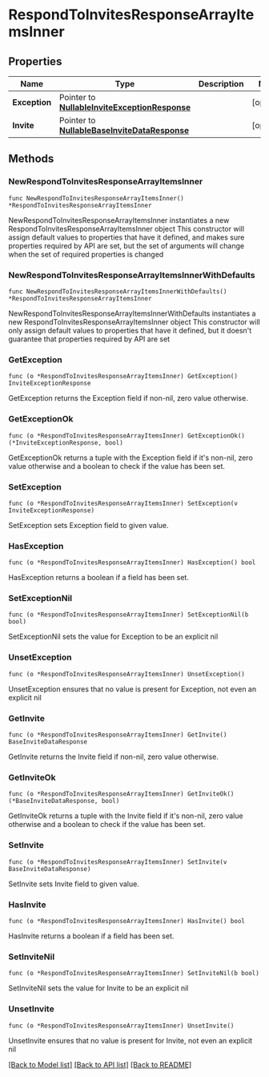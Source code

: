 # RespondToInvitesResponseArrayItemsInner

## Properties

Name | Type | Description | Notes
------------ | ------------- | ------------- | -------------
**Exception** | Pointer to [**NullableInviteExceptionResponse**](InviteExceptionResponse.md) |  | [optional] 
**Invite** | Pointer to [**NullableBaseInviteDataResponse**](BaseInviteDataResponse.md) |  | [optional] 

## Methods

### NewRespondToInvitesResponseArrayItemsInner

`func NewRespondToInvitesResponseArrayItemsInner() *RespondToInvitesResponseArrayItemsInner`

NewRespondToInvitesResponseArrayItemsInner instantiates a new RespondToInvitesResponseArrayItemsInner object
This constructor will assign default values to properties that have it defined,
and makes sure properties required by API are set, but the set of arguments
will change when the set of required properties is changed

### NewRespondToInvitesResponseArrayItemsInnerWithDefaults

`func NewRespondToInvitesResponseArrayItemsInnerWithDefaults() *RespondToInvitesResponseArrayItemsInner`

NewRespondToInvitesResponseArrayItemsInnerWithDefaults instantiates a new RespondToInvitesResponseArrayItemsInner object
This constructor will only assign default values to properties that have it defined,
but it doesn't guarantee that properties required by API are set

### GetException

`func (o *RespondToInvitesResponseArrayItemsInner) GetException() InviteExceptionResponse`

GetException returns the Exception field if non-nil, zero value otherwise.

### GetExceptionOk

`func (o *RespondToInvitesResponseArrayItemsInner) GetExceptionOk() (*InviteExceptionResponse, bool)`

GetExceptionOk returns a tuple with the Exception field if it's non-nil, zero value otherwise
and a boolean to check if the value has been set.

### SetException

`func (o *RespondToInvitesResponseArrayItemsInner) SetException(v InviteExceptionResponse)`

SetException sets Exception field to given value.

### HasException

`func (o *RespondToInvitesResponseArrayItemsInner) HasException() bool`

HasException returns a boolean if a field has been set.

### SetExceptionNil

`func (o *RespondToInvitesResponseArrayItemsInner) SetExceptionNil(b bool)`

 SetExceptionNil sets the value for Exception to be an explicit nil

### UnsetException
`func (o *RespondToInvitesResponseArrayItemsInner) UnsetException()`

UnsetException ensures that no value is present for Exception, not even an explicit nil
### GetInvite

`func (o *RespondToInvitesResponseArrayItemsInner) GetInvite() BaseInviteDataResponse`

GetInvite returns the Invite field if non-nil, zero value otherwise.

### GetInviteOk

`func (o *RespondToInvitesResponseArrayItemsInner) GetInviteOk() (*BaseInviteDataResponse, bool)`

GetInviteOk returns a tuple with the Invite field if it's non-nil, zero value otherwise
and a boolean to check if the value has been set.

### SetInvite

`func (o *RespondToInvitesResponseArrayItemsInner) SetInvite(v BaseInviteDataResponse)`

SetInvite sets Invite field to given value.

### HasInvite

`func (o *RespondToInvitesResponseArrayItemsInner) HasInvite() bool`

HasInvite returns a boolean if a field has been set.

### SetInviteNil

`func (o *RespondToInvitesResponseArrayItemsInner) SetInviteNil(b bool)`

 SetInviteNil sets the value for Invite to be an explicit nil

### UnsetInvite
`func (o *RespondToInvitesResponseArrayItemsInner) UnsetInvite()`

UnsetInvite ensures that no value is present for Invite, not even an explicit nil

[[Back to Model list]](../README.md#documentation-for-models) [[Back to API list]](../README.md#documentation-for-api-endpoints) [[Back to README]](../README.md)


